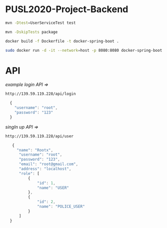# PUSL2020-Project-Backend

```sh
mvn -Dtest=UserServiceTest test
```

```sh
mvn -DskipTests package
```

```sh
docker build -f Dockerfile -t docker-spring-boot .
```

```sh
sudo docker run -d -it --network=host -p 8080:8080 docker-spring-boot
```

# API

_example login API =>_
```sh
http://139.59.119.228/api/login
```
```javascript
  {
    "username": "root",
    "password": "123"
  }
```
_singIn up API =>_
```sh  
http://139.59.119.228/api/user
```
```javascript
   {
     "name": "Rootx",
      "username": "root",
      "password": "123",
      "email": "root@gmail.com",
      "address": "localhost",
      "role": [
          {
              "id": 1,
              "name": "USER"
          },
          {
              "id": 2,
              "name": "POLICE_USER"
          }
      ]
  }
```
